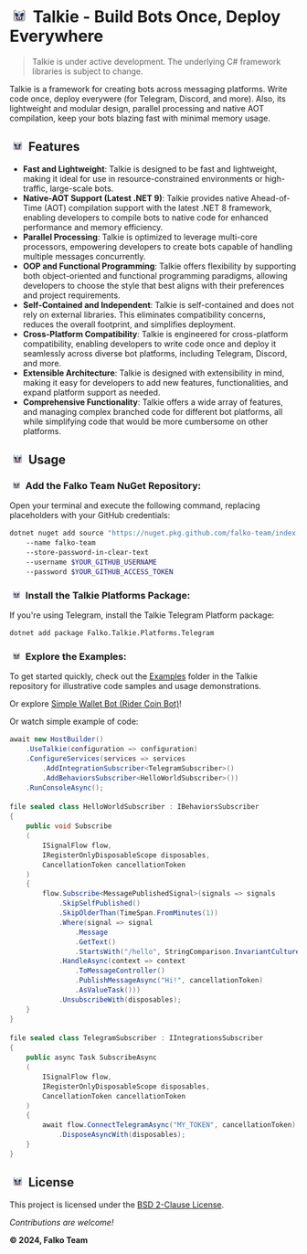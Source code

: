 # <img src="Icon64.png" width="24" hspace="5" /> Talkie - Build Bots Once, Deploy Everywhere

> Talkie is under active development. The underlying C# framework libraries is subject to change.

Talkie is a framework for creating bots across messaging platforms. Write code once, deploy everywere (for Telegram, Discord, and more). Also, its lightweight and modular design, parallel processing and native AOT compilation, keep your bots blazing fast with minimal memory usage.

## <img src="Icon64.png" width="18" hspace="5" /> Features

- **Fast and Lightweight**: Talkie is designed to be fast and lightweight, making it ideal for use in resource-constrained environments or high-traffic, large-scale bots.
- **Native-AOT Support (Latest .NET 9)**: Talkie provides native Ahead-of-Time (AOT) compilation support with the latest .NET 8 framework, enabling developers to compile bots to native code for enhanced performance and memory efficiency.
- **Parallel Processing**: Talkie is optimized to leverage multi-core processors, empowering developers to create bots capable of handling multiple messages concurrently.
- **OOP and Functional Programming**: Talkie offers flexibility by supporting both object-oriented and functional programming paradigms, allowing developers to choose the style that best aligns with their preferences and project requirements.
- **Self-Contained and Independent**: Talkie is self-contained and does not rely on external libraries. This eliminates compatibility concerns, reduces the overall footprint, and simplifies deployment.
- **Cross-Platform Compatibility**: Talkie is engineered for cross-platform compatibility, enabling developers to write code once and deploy it seamlessly across diverse bot platforms, including Telegram, Discord, and more.
- **Extensible Architecture**: Talkie is designed with extensibility in mind, making it easy for developers to add new features, functionalities, and expand platform support as needed.
- **Comprehensive Functionality**: Talkie offers a wide array of features, and managing complex branched code for different bot platforms, all while simplifying code that would be more cumbersome on other platforms.

## <img src="Icon64.png" width="18" hspace="5" /> Usage

### <img src="Icon64.png" width="14" hspace="5" /> Add the Falko Team NuGet Repository:

Open your terminal and execute the following command, replacing placeholders with your GitHub credentials:

```bash
dotnet nuget add source "https://nuget.pkg.github.com/falko-team/index.json"
    --name falko-team
    --store-password-in-clear-text
    --username $YOUR_GITHUB_USERNAME
    --password $YOUR_GITHUB_ACCESS_TOKEN
```

### <img src="Icon64.png" width="14" hspace="5" /> Install the Talkie Platforms Package:

If you're using Telegram, install the Talkie Telegram Platform package:

```bash
dotnet add package Falko.Talkie.Platforms.Telegram
```

### <img src="Icon64.png" width="14" hspace="5" /> Explore the Examples:

To get started quickly, check out the [Examples](Examples) folder in the Talkie repository
for illustrative code samples and usage demonstrations.

Or explore [Simple Wallet Bot (Rider Coin Bot)](https://github.com/falko-team/rider-coin)!

Or watch simple example of code:

```C#
await new HostBuilder()
    .UseTalkie(configuration => configuration)
    .ConfigureServices(services => services
        .AddIntegrationSubscriber<TelegramSubscriber>()
        .AddBehaviorsSubscriber<HelloWorldSubscriber>())
    .RunConsoleAsync();

file sealed class HelloWorldSubscriber : IBehaviorsSubscriber
{
    public void Subscribe
    (
        ISignalFlow flow,
        IRegisterOnlyDisposableScope disposables,
        CancellationToken cancellationToken
    )
    {
        flow.Subscribe<MessagePublishedSignal>(signals => signals
            .SkipSelfPublished()
            .SkipOlderThan(TimeSpan.FromMinutes(1))
            .Where(signal => signal
                .Message
                .GetText()
                .StartsWith("/hello", StringComparison.InvariantCultureIgnoreCase))
            .HandleAsync(context => context
                .ToMessageController()
                .PublishMessageAsync("Hi!", cancellationToken)
                .AsValueTask()))
            .UnsubscribeWith(disposables);
    }
}

file sealed class TelegramSubscriber : IIntegrationsSubscriber
{
    public async Task SubscribeAsync
    (
        ISignalFlow flow,
        IRegisterOnlyDisposableScope disposables,
        CancellationToken cancellationToken
    )
    {
        await flow.ConnectTelegramAsync("MY_TOKEN", cancellationToken)
            .DisposeAsyncWith(disposables);
    }
}
```

## <img src="Icon64.png" width="18" hspace="5" /> License

This project is licensed under the [BSD 2-Clause License](License.md).

_Contributions are welcome!_

**© 2024, Falko Team**
